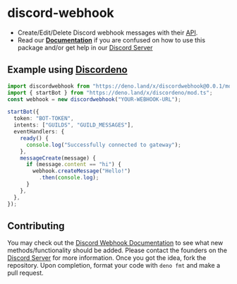 # discord-webhook

- Create/Edit/Delete Discord webhook messages with their
  [API](https://discord.com/developers/docs/intro).
- Read our **[Documentation](https://github.com/MonkeDev/discord-webhook/tree/main/docs)** if you are confused on how to use this package and/or get help in our [Discord Server](https://monkedev.com/r/discord)

## Example using [Discordeno](https://deno.land/x/discordeno@10.5.0)

```ts
import discordwebhook from "https://deno.land/x/discordwebhook@0.0.1/mod.ts";
import { startBot } from "https://deno.land/x/discordeno/mod.ts";
const webhook = new discordwebhook("YOUR-WEBHOOK-URL");

startBot({
  token: "BOT-TOKEN",
  intents: ["GUILDS", "GUILD_MESSAGES"],
  eventHandlers: {
    ready() {
      console.log("Successfully connected to gateway");
    },
    messageCreate(message) {
      if (message.content == "hi") {
        webhook.createMessage("Hello!")
          .then(console.log);
      }
    },
  },
});
```

## Contributing

You may check out the [Discord Webhook Documentation](https://discord.com/developers/docs/resources/webhook) to see what new methods/functionality should be added. Please contact the founders on the [Discord Server](https://monkedev.com/r/discord) for more information. Once you got the idea, fork the repository. Upon completion, format your code with `deno fmt` and make a pull request. 
